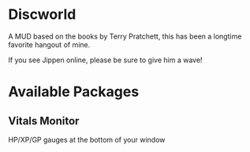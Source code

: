Discworld
=========

A MUD based on the books by Terry Pratchett, this has been a longtime favorite hangout of mine.

If you see Jippen online, please be sure to give him a wave!

Available Packages
==================

Vitals Monitor
--------------
HP/XP/GP gauges at the bottom of your window

